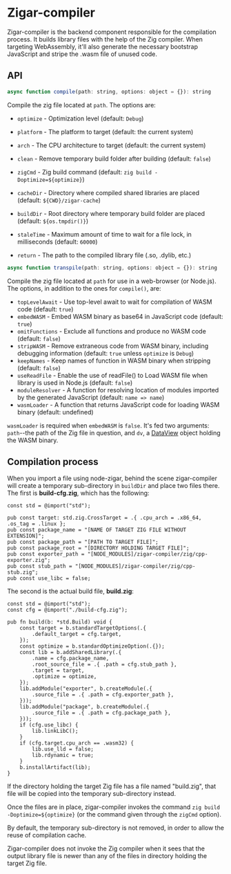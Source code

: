 # Zigar-compiler

Zigar-compiler is the backend component responsible for the compilation process. It builds library
files with the help of the Zig compiler. When targeting WebAssembly, it'll also generate the
necessary bootstrap JavaScript and stripe the .wasm file of unused code.

## API

```js
async function compile(path: string, options: object = {}): string
```

Compile the zig file located at `path`. The options are:

* `optimize` - Optimization level (default: `Debug`)
* `platform` - The platform to target (default: the current system)
* `arch` - The CPU architecture to target (default: the current system)
* `clean` - Remove temporary build folder after building (default: `false`)
* `zigCmd` - Zig build command (default: `zig build -Doptimize=${optimize}`)
* `cacheDir` - Directory where compiled shared libraries are placed (default: `${CWD}/zigar-cache`)
* `buildDir` - Root directory where temporary build folder are placed (default: `${os.tmpdir()}`)
* `staleTime` - Maximum amount of time to wait for a file lock, in milliseconds (default: `60000`)

* `return` - The path to the compiled library file (.so, .dylib, etc.)

```js
async function transpile(path: string, options: object = {}): string
```

Compile the zig file located at `path` for use in a web-browser (or Node.js). The options, in
addition to the ones for `compile()`, are:

* `topLevelAwait` - Use top-level await to wait for compilation of WASM code (default: `true`)
* `embedWASM` - Embed WASM binary as base64 in JavaScript code (default: `true`)
* `omitFunctions` - Exclude all functions and produce no WASM code (default: `false`)
* `stripWASM` - Remove extraneous code from WASM binary, including debugging information (default:
`true` unless `optimize` is `Debug`)
* `keepNames` - Keep names of function in WASM binary when stripping (default: `false`)
* `useReadFile` - Enable the use of readFile() to Load WASM file when library is used in Node.js
(default: `false`)
* `moduleResolver` - A function for resolving location of modules imported by the generated
JavaScript (default: `name => name`)
* `wasmLoader` - A function that returns JavaScript code for loading WASM binary (default:
undefined)

`wasmLoader` is required when `embedWASM` is `false`. It's fed two arguments: `path`--the path of the
Zig file in question, and `dv`, a
[DataView](https://developer.mozilla.org/en-US/docs/Web/JavaScript/Reference/Global_Objects/DataView)
object holding the WASM binary.

## Compilation process

When you import a file using node-zigar, behind the scene zigar-compiler will create a
temporary sub-directory in `buildDir` and place two files there. The first is
**build-cfg.zig**, which has the following:

```zig
const std = @import("std");

pub const target: std.zig.CrossTarget = .{ .cpu_arch = .x86_64, .os_tag = .linux };
pub const package_name = "[NAME OF TARGET ZIG FILE WITHOUT EXTENSION]";
pub const package_path = "[PATH TO TARGET FILE]";
pub const package_root = "[DIRECTORY HOLDING TARGET FILE]";
pub const exporter_path = "[NODE_MODULES]/zigar-compiler/zig/cpp-exporter.zig";
pub const stub_path = "[NODE_MODULES]/zigar-compiler/zig/cpp-stub.zig";
pub const use_libc = false;
```

The second is the actual build file, **build.zig**:

```zig
const std = @import("std");
const cfg = @import("./build-cfg.zig");

pub fn build(b: *std.Build) void {
    const target = b.standardTargetOptions(.{
        .default_target = cfg.target,
    });
    const optimize = b.standardOptimizeOption(.{});
    const lib = b.addSharedLibrary(.{
        .name = cfg.package_name,
        .root_source_file = .{ .path = cfg.stub_path },
        .target = target,
        .optimize = optimize,
    });
    lib.addModule("exporter", b.createModule(.{
        .source_file = .{ .path = cfg.exporter_path },
    }));
    lib.addModule("package", b.createModule(.{
        .source_file = .{ .path = cfg.package_path },
    }));
    if (cfg.use_libc) {
        lib.linkLibC();
    }
    if (cfg.target.cpu_arch == .wasm32) {
        lib.use_lld = false;
        lib.rdynamic = true;
    }
    b.installArtifact(lib);
}
```

If the directory holding the target Zig file has a file named "build.zig", that file will be copied
into the temporary sub-directory instead.

Once the files are in place, zigar-compiler invokes the command `zig build -Doptimize=${optimize}`
(or the command given through the `zigCmd` option).

By default, the temporary sub-directory is not removed, in order to allow the reuse of compilation
cache.

Zigar-compiler does not invoke the Zig compiler when it sees that the output library file is newer
than any of the files in directory holding the target Zig file.
